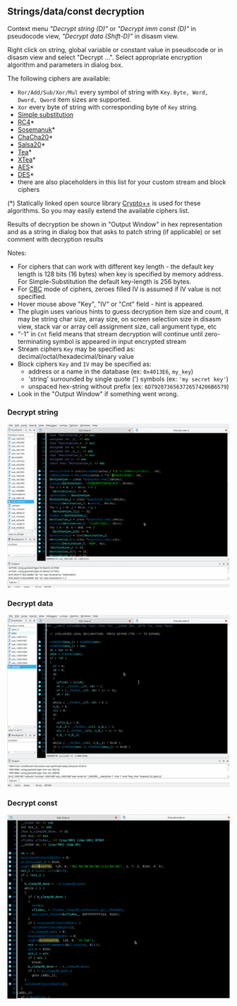## Strings/data/const decryption
Context menu *"Decrypt string (D)"* or *"Decrypt imm const (D)"* in pseudocode view, *"Decrypt data (Shift-D)"* in disasm view.

Right click on string, global variable or constant value in pseudocode or  in disasm view and select "Decrypt ...". Select appropriate encryption algorithm and parameters in dialog box.

The following ciphers are available:
- `Ror/Add/Sub/Xor/Mul` every symbol of string with `Key`. `Byte, Word, Dword, Qword` item sizes are supported.
- `Xor` every byte of string with corresponding byte of `Key` string.
- [Simple substitution](https://en.wikipedia.org/wiki/Substitution_cipher#Simple_substitution)
- [RC4](https://en.wikipedia.org/wiki/RC4)*
- [Sosemanuk](https://en.wikipedia.org/wiki/SOSEMANUK)*
- [ChaCha20](https://en.wikipedia.org/wiki/Salsa20#ChaCha_variant)*
- [Salsa20](https://en.wikipedia.org/wiki/Salsa20)*
- [Tea](https://en.wikipedia.org/wiki/Tiny_Encryption_Algorithm)*
- [XTea](https://en.wikipedia.org/wiki/XTEA)*
- [AES](https://en.wikipedia.org/wiki/Advanced_Encryption_Standard)*
- [DES](https://en.wikipedia.org/wiki/Data_Encryption_Standard)*
- there are also placeholders in this list for your custom stream and block ciphers

(*) Statically linked open source library [Crypto++](https://www.cryptopp.com/) is used for these algorithms. So you may easily extend the available ciphers list.

Results of decryption be shown in "Output Window" in hex representation and as a string in dialog box that asks to patch string (if applicable) or set comment with decryption results

Notes:
- For ciphers that can work with different key length - the default key length is 128 bits (16 bytes) when key is specified by memory address. For Simple-Substitution the default key-length is 256 bytes.
- For [CBC](https://en.wikipedia.org/wiki/Block_cipher_mode_of_operation#CBC) mode of ciphers, zeroes filled IV is assumed if IV value is not specified.
- Hover mouse above "Key", "IV" or "Cnt" field - hint is appeared.
- The plugin uses various hints to guess decryption item size and count, it may be string char size, array size, on screen selection size in disasm view, stack var or array cell assignment size, call argument type, etc
- "-1" in `Cnt` field means that stream decryption will continue until zero-terminating symbol is appeared in input encrypted stream
- Stream ciphers `Key` may be specified as: decimal/octal/hexadecimal/binary value
- Block ciphers `Key` and `IV` may be specified as:
  + address or a name in the database (ex: `0x4013E6`, `my_key`)
  + 'string' surrounded by single quote (') symbols (ex: `'my secret key'`)
  + unspaced hex-string without prefix (ex: `6D7920736563726574206B6579`)
- Look in the "Output Window" if something went wrong.

### Decrypt string
![Decrypt strings](decr-str.gif)

### Decrypt data
![Decrypt data](decr-data.gif)

### Decrypt const
![Decrypt data](decr-const.gif)